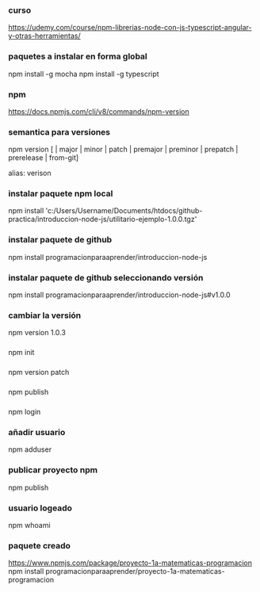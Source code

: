 ### curso 
https://udemy.com/course/npm-librerias-node-con-js-typescript-angular-y-otras-herramientas/


### paquetes a instalar en forma global
npm install -g mocha
npm install -g typescript

### npm 
https://docs.npmjs.com/cli/v8/commands/npm-version

### semantica para versiones
npm version [<newversion> | major | minor | patch | premajor | preminor | prepatch | prerelease | from-git]

alias: verison


### instalar paquete npm local
npm install 'c:/Users/Username/Documents/htdocs/github-practica/introduccion-node-js/utilitario-ejemplo-1.0.0.tgz'

### instalar paquete de github
npm install programacionparaaprender/introduccion-node-js

### instalar paquete de github seleccionando versión
npm install programacionparaaprender/introduccion-node-js#v1.0.0

### cambiar la versión
npm version 1.0.3

###
npm init

###
npm version patch

###
npm publish

###
npm login

### añadir usuario
npm adduser

### publicar proyecto npm
npm publish

### usuario logeado
npm whoami

### paquete creado
https://www.npmjs.com/package/proyecto-1a-matematicas-programacion
npm install programacionparaaprender/proyecto-1a-matematicas-programacion


